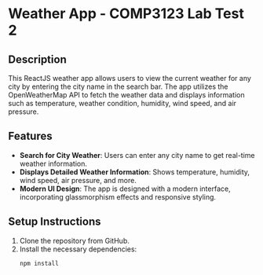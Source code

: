 # Weather App - COMP3123 Lab Test 2

## Description
This ReactJS weather app allows users to view the current weather for any city by entering the city name in the search bar. The app utilizes the OpenWeatherMap API to fetch the weather data and displays information such as temperature, weather condition, humidity, wind speed, and air pressure.

## Features
- **Search for City Weather**: Users can enter any city name to get real-time weather information.
- **Displays Detailed Weather Information**: Shows temperature, humidity, wind speed, air pressure, and more.
- **Modern UI Design**: The app is designed with a modern interface, incorporating glassmorphism effects and responsive styling.

## Setup Instructions
1. Clone the repository from GitHub.
2. Install the necessary dependencies:
   ```bash
   npm install
